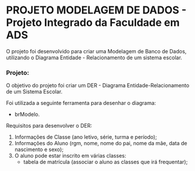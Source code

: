 # PROJETO MODELAGEM DE DADOS - Projeto Integrado da Faculdade em ADS

O projeto foi desenvolvido para criar uma Modelagem de Banco de Dados, utilizando o Diagrama Entidade - Relacionamento de um sistema escolar.

### Projeto:

O objetivo do projeto foi criar um DER - Diagrama Entidade-Relacionamento de um Sistema Escolar.

Foi utilizada a seguinte ferramenta para desenhar o diagrama:

- brModelo.

Requisitos para desenvolver o DER:

1. Informações de Classe  (ano letivo, série, turma e período);
2. Informações do Aluno (rgm, nome, nome do pai, nome da mãe, data de nascimento e sexo);
3. O aluno pode estar inscrito em várias classes:
    - tabela de matrícula (associar o aluno as classes que irá frequentar);

